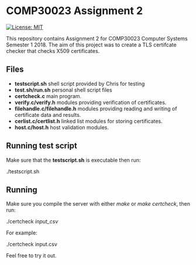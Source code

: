 # COMP30023 Assignment 2

[![License: MIT](https://img.shields.io/badge/License-MIT-yellow.svg)](https://opensource.org/licenses/MIT)

This repository contains Assignment 2 for COMP30023 Computer Systems Semester 1 2018. The aim of this project was to create a TLS certifcate checker that checks X509 certificates.

## Files
* **testscript.sh** shell script provided by Chris for testing
* **test.sh/run.sh** personal shell script files
* **certcheck.c** main program.
* **verify.c/verify.h** modules providing verification of certificates.
* **filehandle.c/filehandle.h** modules providing reading and writing of certificate data and results.
* **cerlist.c/certlist.h** linked list modules for storing certificates.
* **host.c/host.h** host validation modules.

## Running test script
Make sure that the **testscript.sh** is executable then run:

./testscript.sh

## Running
Make sure you compile the server with either *make* or *make certcheck*, then run:

./certcheck *input_csv*

For example:

./certcheck input.csv

Feel free to try it out.
